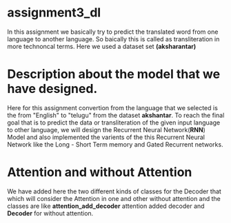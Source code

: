 # assignment3_dl
In this assignment we basically try to predict the translated word from one language to another language. So baically this is called as transliteration in more technoncal terms. Here we used a dataset set **(aksharantar)** 


# Description about the model that we have designed.
Here for this assignment convertion from the language that we selected is the from "English" to "telugu" from the dataset **akshantar**.
To reach the final goal that is to predict the data or transliteration of the given input language to other language, we will design the Recurrent Neural Network(**RNN**) Model and also implemented the varients of the this Recurrent Neural Network like the Long - Short Term memory and Gated Recurrent networks.

# Attention and without Attention
We have added here the two different kinds of classes for the Decoder that which will consider the Attention in one and other without attention and the classes are like **attention_add_decoder** attention added decoder and **Decoder** for without attention.


